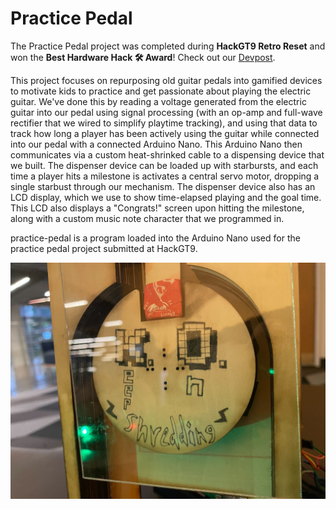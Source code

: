 # Practice Pedal

The Practice Pedal project was completed during **HackGT9 Retro Reset** and won the **Best Hardware Hack 🛠️ Award**! Check out our [Devpost](https://devpost.com/software/practice-pedals).

This project focuses on repurposing old guitar pedals into gamified devices to motivate kids to practice and get passionate about playing the electric guitar. We've done this by reading a voltage generated from the electric guitar into our pedal using signal processing (with an op-amp and full-wave rectifier that we wired to simplify playtime tracking), and using that data to track how long a player has been actively using the guitar while connected into our pedal with a connected Arduino Nano. This Arduino Nano then communicates via a custom heat-shrinked cable to a dispensing device that we built. The dispenser device can be loaded up with starbursts, and each time a player hits a milestone is activates a central servo motor, dropping a single starbust through our mechanism. The dispenser device also has an LCD display, which we use to show time-elapsed playing and the goal time. This LCD also displays a "Congrats!" screen upon hitting the milestone, along with a custom music note character that we programmed in. 

practice-pedal is a program loaded into the Arduino Nano used for the practice pedal project submitted at HackGT9.

![dispenser](resources/final_dispenserproto.jpg)
